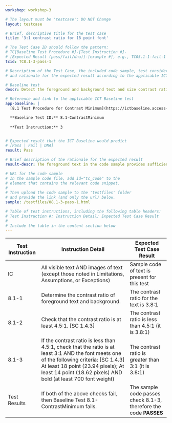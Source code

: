 ```yaml
---
workshop: workshop-3

# The layout must be 'testcase'; DO NOT Change
layout: testcase

# Brief, descriptive title for the test case
title: '3:1 contrast ratio for 18 point font'

# The Test Case ID should follow the pattern: 
# TC[Baseline Test Procedure #]-[Test Instruction #]-
# [Expected Result (pass/fail/dna)]-[example #], e.g., TC05.1-1-fail-1
tcid: TC8.1-3-pass-1

# Description of the Test Case, the included code sample, test considerations,
# and rationale for the expected result according to the applicable ICT

# Baseline test
descr: Detect the foreground and background text and size contrast ratio. Determine whether contrast ratio is sufficient based on size and weight of the font. The text in the code sample is 18 point font with sufficient contrast at greater than 3:1 between the foreground and background.

# Reference and link to the applicable ICT Baseline test
app-baseline: |
  [8.1 Test Procedure for Contrast Minimum](https://ictbaseline.access-board.gov/08Contrast/#81-test-procedure-for-contrast-minimum)

  **Baseline Test ID:** 8.1-ContrastMinimum
    
  **Test Instruction:** 3


# Expected result that the ICT Baseline would predict
# [Pass | Fail | DNA]
result: Pass

# Brief description of the rationale for the expected result
result-descr: The foreground text in the code sample provides sufficient contrast (greaer than 3:1) based on the text size (18 point font), foreground color, and background color.

# URL for the code sample
# In the sample code file, add id="tc_code" to the 
# element that contains the relevant code snippet.
#
# Then upload the code sample to the 'testfiles' folder 
# and provide the link (and only the url) below.
sample: /testfiles/08.1-3-pass-1.html

# Table of test instructions, including the following table headers: 
# Test Instruction #; Instruction Detail; Expected Test Case Result
#
# Include the table in the content section below
---
```

| Test Instruction | Instruction Detail | Expected Test Case Result |
|------------------|--------------------|---------------------------|
|IC| All visible text AND images of text (except those noted in Limitations, Assumptions, or Exceptions)| Sample code of text is present for this test |
| 8.1-1| Determine the contrast ratio of foreground text and background. | The contrast ratio for the text is 3.8:1 | 
| 8.1-2| Check that the contrast ratio is at least 4.5:1. [SC 1.4.3] | The contrast ratio is less than 4.5:1 (it is 3.8:1) |
| 8.1-3| If the contrast ratio is less than 4.5:1, check that the ratio is at least 3:1 AND the font meets one of the following criteria: [SC 1.4.3] At least 18 point (23.94 pixels); At least 14 point (18.62 pixels) AND bold (at least 700 font weight) | The contrast ratio is greater than 3:1 (it is 3.8:1) |
| Test Results | If both of the above checks fail, then Baseline Test 8.1-ContrastMinimum fails. | The sample code passes check 8.1-3, therefore the code **PASSES** |
